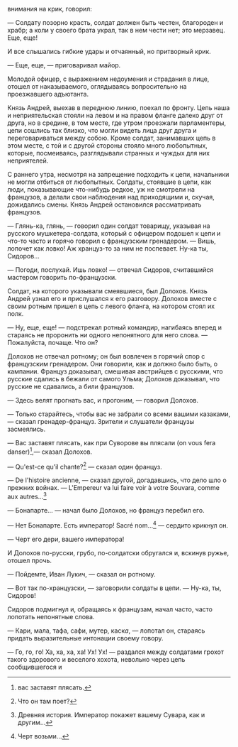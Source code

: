 внимания на крик, говорил:

— Солдату позорно красть, солдат должен быть честен, благороден и храбр; а коли у своего брата украл, так в нем чести нет; это мерзавец. Еще, еще!

И все слышались гибкие удары и отчаянный, но притворный крик.

— Еще, еще, — приговаривал майор.

Молодой офицер, с выражением недоумения и страдания в лице, отошел от наказываемого, оглядываясь вопросительно на проезжавшего адъютанта.

Князь Андрей, выехав в переднюю линию, поехал по фронту. Цепь наша и неприятельская стояли на левом и на правом фланге далеко друг от друга, но в средине, в том месте, где утром проезжали парламентеры, цепи сошлись так близко, что могли видеть лица друг друга и переговариваться между собою. Кроме солдат, занимавших цепь в этом месте, с той и с другой стороны стояло много любопытных, которые, посмеиваясь, разглядывали странных и чуждых для них неприятелей.

С раннего утра, несмотря на запрещение подходить к цепи, начальники не могли отбиться от любопытных. Солдаты, стоявшие в цепи, как люди, показывающие что-нибудь редкое, уж не смотрели на французов, а делали свои наблюдения над приходящими и, скучая, дожидались смены. Князь Андрей остановился рассматривать французов.

— Глянь-ка, глянь, — говорил один солдат товарищу, указывая на русского мушкетера-солдата, который с офицером подошел к цепи и что-то часто и горячо говорил с французским гренадером. — Вишь, лопочет как ловко! Аж хранцуз-то за ним не поспевает. Ну-ка ты, Сидоров…

— Погоди, послухай. Ишь ловко! — отвечал Сидоров, считавшийся мастером говорить по-французски.

Солдат, на которого указывали смеявшиеся, был Долохов. Князь Андрей узнал его и прислушался к его разговору. Долохов вместе с своим ротным пришел в цепь с левого фланга, на котором стоял их полк.

— Ну, еще, еще! — подстрекал ротный командир, нагибаясь вперед и стараясь не проронить ни одного непонятного для него слова. — Пожалуйста, почаще. Что он?

Долохов не отвечал ротному; он был вовлечен в горячий спор с французским гренадером. Они говорили, как и должно было быть, о кампании. Француз доказывал, смешивая австрийцев с русскими, что русские сдались в бежали от самого Ульма; Долохов доказывал, что русские не сдавались, а били французов.

— Здесь велят прогнать вас, и прогоним, — говорил Долохов.

— Только старайтесь, чтобы вас не забрали со всеми вашими казаками, — сказал гренадер-француз. Зрители и слушатели французы засмеялись.

— Вас заставят плясать, как при Суворове вы плясали (on vous fera danser)[^282],— сказал Долохов.

— Qu'est-ce qu'il chante?[^283] — сказал один француз.

— De l'histoire ancienne, — сказал другой, догадавшись, что дело шло о прежних войнах. — L'Empereur va lui faire voir à votre Souvara, comme aux autres…[^284]

— Бонапарте… — начал было Долохов, но француз перебил его.

— Нет Бонапарте. Есть император! Sacré nom…[^285] — сердито крикнул он.

— Черт его дери, вашего императора!

И Долохов по-русски, грубо, по-солдатски обругался и, вскинув ружье, отошел прочь.

— Пойдемте, Иван Лукич, — сказал он ротному.

— Вот так по-хранцузски, — заговорили солдаты в цепи. — Ну-ка, ты, Сидоров!

Сидоров подмигнул и, обращаясь к французам, начал часто, часто лопотать непонятные слова.

— Кари, мала, тафа, сафи, мутер, каск*а*, — лопотал он, стараясь придать выразительные интонации своему говору.

— Го, го, го! Ха, ха, ха, ха! Ух! Ух! — раздался между солдатами грохот такого здорового и веселого хохота, невольно через цепь сообщившегося и

[^282]: вас заставят плясать.

[^283]: Что он там поет?

[^284]: Древняя история. Император покажет вашему Сувара, как и другим…

[^285]: Черт возьми…